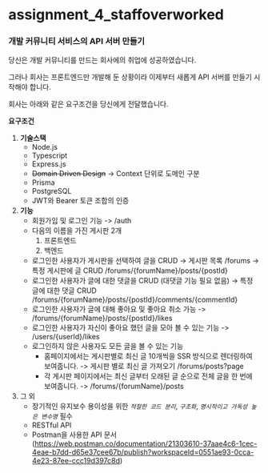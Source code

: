 # assignment_4_staffoverworked

### 개발 커뮤니티 서비스의 API 서버 만들기

당신은 개발 커뮤니티를 만드는 회사에의 취업에 성공하였습니다.

그러나 회사는 프론트엔드만 개발해 둔 상황이라 이제부터 새롭게 API 서버를 만들기 시작해야 합니다.

회사는 아래와 같은 요구조건을 당신에게 전달했습니다.

**요구조건**

1. **기술스택**
   - Node.js
   - Typescript
   - Express.js
   - ~~Domain Driven Design~~ → Context 단위로 도메인 구분
   - Prisma
   - PostgreSQL
   - JWT와 Bearer 토큰 조합의 인증
2. **기능**
   - 회원가입 및 로그인 기능
     -> /auth
   - 다음의 이름을 가진 게시판 2개
     1. 프론트엔드
     2. 백엔드
   - 로그인한 사용자가 게시판을 선택하여 글을 CRUD
     -> 게시판 목록 /forums
     -> 특정 게시판에 글 CRUD /forums/{forumName}/posts/{postId}
   - 로그인한 사용자가 글에 대한 댓글을 CRUD (대댓글 기능 필요 없음)
     -> 특정 글에 대한 댓글 CRUD /forums/{forumName}/posts/{postId}/comments/{commentId}
   - 로그인한 사용자가 글에 대해 좋아요 및 좋아요 취소 가능
     -> /forums/{forumName}/posts/{postId}/likes
   - 로그인한 사용자가 자신이 좋아요 했던 글을 모아 볼 수 있는 기능 -> /users/{userId}/likes
   - 로그인하지 않은 사용자도 모든 글을 볼 수 있는 기능
     - 홈페이지에서는 게시판별로 최신 글 10개씩을 SSR 방식으로 렌더링하여 보여줍니다.
       -> 게시판 별로 최신 글 가져오기 /forums/posts?page
     - 각 게시판 페이지에서는 최신 글부터 오래된 글 순으로 전체 글을 한 번에 보여줍니다.
       -> /forums/{forumName}/posts
3. 그 외
   - 장기적인 유지보수 용이성을 위한 _`적절한 코드 분리`_, _`구조화`_, _`명시적이고 가독성 높은 변수명`_ 필수
   - RESTful API
   - Postman을 사용한 API 문서(https://web.postman.co/documentation/21303610-37aae4c6-1cec-4eae-b7dd-d65e37cee67b/publish?workspaceId=0551ae93-0cca-4e23-87ee-ccc19d397c8d)
